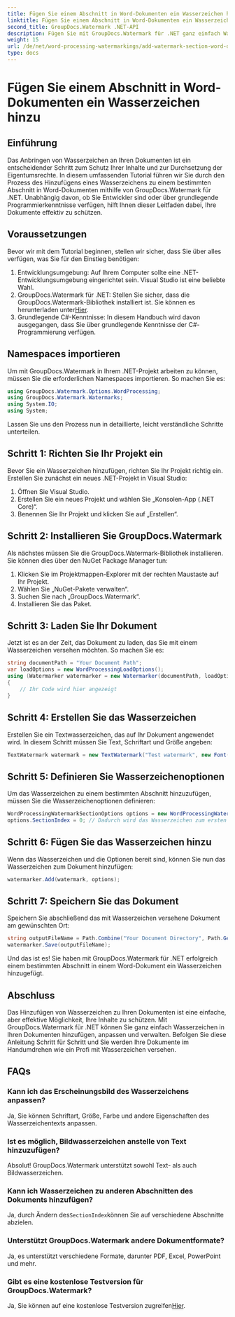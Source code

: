 ```yaml
---
title: Fügen Sie einem Abschnitt in Word-Dokumenten ein Wasserzeichen hinzu
linktitle: Fügen Sie einem Abschnitt in Word-Dokumenten ein Wasserzeichen hinzu
second_title: GroupDocs.Watermark .NET-API
description: Fügen Sie mit GroupDocs.Watermark für .NET ganz einfach Wasserzeichen zu Word-Dokumenten hinzu. Schützen Sie Ihre Inhalte mit dieser einfachen Anleitung.
weight: 15
url: /de/net/word-processing-watermarkings/add-watermark-section-word-docs/
type: docs
---
```

# Fügen Sie einem Abschnitt in Word-Dokumenten ein Wasserzeichen hinzu

## Einführung
Das Anbringen von Wasserzeichen an Ihren Dokumenten ist ein entscheidender Schritt zum Schutz Ihrer Inhalte und zur Durchsetzung der Eigentumsrechte. In diesem umfassenden Tutorial führen wir Sie durch den Prozess des Hinzufügens eines Wasserzeichens zu einem bestimmten Abschnitt in Word-Dokumenten mithilfe von GroupDocs.Watermark für .NET. Unabhängig davon, ob Sie Entwickler sind oder über grundlegende Programmierkenntnisse verfügen, hilft Ihnen dieser Leitfaden dabei, Ihre Dokumente effektiv zu schützen.
## Voraussetzungen
Bevor wir mit dem Tutorial beginnen, stellen wir sicher, dass Sie über alles verfügen, was Sie für den Einstieg benötigen:
1. Entwicklungsumgebung: Auf Ihrem Computer sollte eine .NET-Entwicklungsumgebung eingerichtet sein. Visual Studio ist eine beliebte Wahl.
2.  GroupDocs.Watermark für .NET: Stellen Sie sicher, dass die GroupDocs.Watermark-Bibliothek installiert ist. Sie können es herunterladen unter[Hier](https://releases.groupdocs.com/Watermark/net/).
3. Grundlegende C#-Kenntnisse: In diesem Handbuch wird davon ausgegangen, dass Sie über grundlegende Kenntnisse der C#-Programmierung verfügen.
## Namespaces importieren
Um mit GroupDocs.Watermark in Ihrem .NET-Projekt arbeiten zu können, müssen Sie die erforderlichen Namespaces importieren. So machen Sie es:
```csharp
using GroupDocs.Watermark.Options.WordProcessing;
using GroupDocs.Watermark.Watermarks;
using System.IO;
using System;
```
Lassen Sie uns den Prozess nun in detaillierte, leicht verständliche Schritte unterteilen.
## Schritt 1: Richten Sie Ihr Projekt ein
Bevor Sie ein Wasserzeichen hinzufügen, richten Sie Ihr Projekt richtig ein. Erstellen Sie zunächst ein neues .NET-Projekt in Visual Studio:
1. Öffnen Sie Visual Studio.
2. Erstellen Sie ein neues Projekt und wählen Sie „Konsolen-App (.NET Core)“.
3. Benennen Sie Ihr Projekt und klicken Sie auf „Erstellen“.
## Schritt 2: Installieren Sie GroupDocs.Watermark
Als nächstes müssen Sie die GroupDocs.Watermark-Bibliothek installieren. Sie können dies über den NuGet Package Manager tun:
1. Klicken Sie im Projektmappen-Explorer mit der rechten Maustaste auf Ihr Projekt.
2. Wählen Sie „NuGet-Pakete verwalten“.
3. Suchen Sie nach „GroupDocs.Watermark“.
4. Installieren Sie das Paket.
## Schritt 3: Laden Sie Ihr Dokument
Jetzt ist es an der Zeit, das Dokument zu laden, das Sie mit einem Wasserzeichen versehen möchten. So machen Sie es:
```csharp
string documentPath = "Your Document Path";
var loadOptions = new WordProcessingLoadOptions();
using (Watermarker watermarker = new Watermarker(documentPath, loadOptions))
{
    // Ihr Code wird hier angezeigt
}
```
## Schritt 4: Erstellen Sie das Wasserzeichen
Erstellen Sie ein Textwasserzeichen, das auf Ihr Dokument angewendet wird. In diesem Schritt müssen Sie Text, Schriftart und Größe angeben:
```csharp
TextWatermark watermark = new TextWatermark("Test watermark", new Font("Arial", 19));
```
## Schritt 5: Definieren Sie Wasserzeichenoptionen
Um das Wasserzeichen zu einem bestimmten Abschnitt hinzuzufügen, müssen Sie die Wasserzeichenoptionen definieren:
```csharp
WordProcessingWatermarkSectionOptions options = new WordProcessingWatermarkSectionOptions();
options.SectionIndex = 0; // Dadurch wird das Wasserzeichen zum ersten Abschnitt hinzugefügt
```
## Schritt 6: Fügen Sie das Wasserzeichen hinzu
Wenn das Wasserzeichen und die Optionen bereit sind, können Sie nun das Wasserzeichen zum Dokument hinzufügen:
```csharp
watermarker.Add(watermark, options);
```
## Schritt 7: Speichern Sie das Dokument
Speichern Sie abschließend das mit Wasserzeichen versehene Dokument am gewünschten Ort:
```csharp
string outputFileName = Path.Combine("Your Document Directory", Path.GetFileName(documentPath));
watermarker.Save(outputFileName);
```
Und das ist es! Sie haben mit GroupDocs.Watermark für .NET erfolgreich einem bestimmten Abschnitt in einem Word-Dokument ein Wasserzeichen hinzugefügt.
## Abschluss
Das Hinzufügen von Wasserzeichen zu Ihren Dokumenten ist eine einfache, aber effektive Möglichkeit, Ihre Inhalte zu schützen. Mit GroupDocs.Watermark für .NET können Sie ganz einfach Wasserzeichen in Ihren Dokumenten hinzufügen, anpassen und verwalten. Befolgen Sie diese Anleitung Schritt für Schritt und Sie werden Ihre Dokumente im Handumdrehen wie ein Profi mit Wasserzeichen versehen.
## FAQs
### Kann ich das Erscheinungsbild des Wasserzeichens anpassen?
Ja, Sie können Schriftart, Größe, Farbe und andere Eigenschaften des Wasserzeichentexts anpassen.
### Ist es möglich, Bildwasserzeichen anstelle von Text hinzuzufügen?
Absolut! GroupDocs.Watermark unterstützt sowohl Text- als auch Bildwasserzeichen.
### Kann ich Wasserzeichen zu anderen Abschnitten des Dokuments hinzufügen?
 Ja, durch Ändern des`SectionIndex`können Sie auf verschiedene Abschnitte abzielen.
### Unterstützt GroupDocs.Watermark andere Dokumentformate?
Ja, es unterstützt verschiedene Formate, darunter PDF, Excel, PowerPoint und mehr.
### Gibt es eine kostenlose Testversion für GroupDocs.Watermark?
 Ja, Sie können auf eine kostenlose Testversion zugreifen[Hier](https://releases.groupdocs.com/).